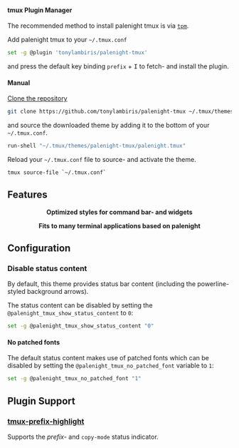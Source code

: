 #### tmux Plugin Manager

The recommended method to install palenight tmux is via [`tpm`](https://github.com/tmux-plugins/tpm).

Add palenight tmux to your `~/.tmux.conf`

```sh
set -g @plugin 'tonylambiris/palenight-tmux'
```

and press the default key binding `prefix` + <kbd>I</kbd> to fetch- and install the plugin.

#### Manual

[Clone the repository](https://help.github.com/articles/cloning-a-repository)

```sh
git clone https://github.com/tonylambiris/palenight-tmux ~/.tmux/themes/palenight-tmux
```
and source the downloaded theme by adding it to the bottom of your `~/.tmux.conf`.

```sh
run-shell "~/.tmux/themes/palenight-tmux/palenight.tmux"
```

Reload your `~/.tmux.conf` file to source- and activate the theme.

```sh
tmux source-file `~/.tmux.conf`
```

## Features
<p align="center"><strong>Optimized styles for command bar- and widgets</strong></p>

<p align="center"><strong>Fits to many terminal applications based on palenight</strong></p>

## Configuration

### Disable status content

By default, this theme provides status bar content (including the powerline-styled
background arrows).

The status content can be disabled by setting the `@palenight_tmux_show_status_content` to `0`:

```sh
set -g @palenight_tmux_show_status_content "0"
```

#### No patched fonts

The default status content makes use of patched fonts which can be disabled by setting the `@palenight_tmux_no_patched_font` variable to `1`:

```sh
set -g @palenight_tmux_no_patched_font "1"
```

## Plugin Support
### [tmux-prefix-highlight](https://github.com/tmux-plugins/tmux-prefix-highlight)
Supports the *prefix*- and `copy-mode` status indicator.

